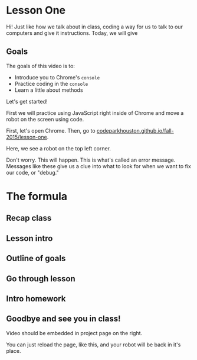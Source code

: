 # Lesson One

Hi! Just like how we talk about in class, coding a way for us to talk to our computers and give it instructions.  Today, we will give 


## Goals

The goals of this video is to:

* Introduce you to Chrome's `console`
* Practice coding in the `console`
* Learn a little about methods

Let's get started!

First we will practice using JavaScript right inside of Chrome and move a robot on the screen using code.


<!-- anytime I narrate something, I should also be doing it on screen -->
First, let's open Chrome.  Then, go to [codeparkhouston.github.io/fall-2015/lesson-one](https://codeparkhouston.github.io/fall-2015/lesson-one).

Here, we see a robot on the top left corner.  





<!-- Make some error. -->
Don't worry.  This will happen. This is what's called an error message.  Messages like these give us a clue into what to look for when we want to fix our code, or "debug."




# The formula

## Recap class
## Lesson intro
## Outline of goals
## Go through lesson
## Intro homework
## Goodbye and see you in class!

Video should be embedded in project page on the right.




You can just reload the page, like this, and your robot will be back in it's place.

